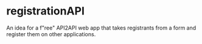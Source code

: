 # registrationAPI
An idea for a f"ree" API2API web app that takes registrants from a form and register them on other applications.
